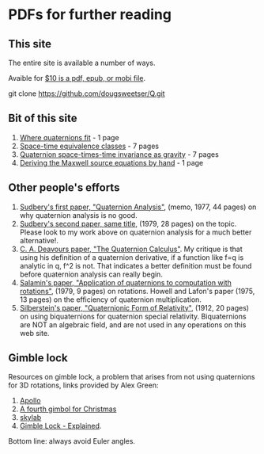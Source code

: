 # PDFs for further reading

## This site

The entire site is available a number of ways.

Avaible for [$10 is a pdf, epub, or mobi file](https://leanpub.com/doingphysicswithquaternions).

git clone https://github.com/dougsweetser/Q.git

## Bit of this site

1. [Where quaternions fit](math_structure.pdf) - 1 page
1. [Space-time equivalence classes](EQ_classes_all_pages.pdf) - 7 pages
1. [Quaternion space-times-time invariance as gravity](space-times-time_invariance.pdf) - 7 pages
1. [Deriving the Maxwell source equations by hand](Maxwell_by_hand.pdf) - 1 page

## Other people's efforts

1. [Sudbery's first paper, "Quaternion Analysis"](Quaternionic-analysis-memo.pdf), (memo, 1977, 44 pages) on why quaternion analysis is no
good.
1. [Sudbery's second paper, same title](Quaternionic-analysis.pdf), (1979, 28 pages) on the topic. Please look to my work
above on quaternion analysis for a much better alternative!.
1. [C. A. Deavours paper, "The Quaternion Calculus"](deavours.pdf). My critique is that using his
definition of a quaternion derivative, if a function like f=q is analytic in q,
f^2 is not. That indicates a better definition must be found before quaternion
analysis can really begin.
1. [Salamin's paper, "Application of quaternions to computation with rotations"](stanfordaiwp79-salamin.pdf), (1979, 9 pages) on rotations.
Howell and Lafon's paper (1975, 13 pages) on the efficiency of quaternion
multiplication.
1. [Silberstein's paper, "Quaternionic Form of Relativity"](Silberstein-Relativity.pdf), (1912, 20 pages) on using biquaternions for quaternion
special relativity. Biquaternions are NOT an algebraic field, and are not used
in any operations on this web site.

## Gimble lock

Resources on gimble lock, a problem that arises from not using quaternions for
3D rotations, links provided by Alex Green:

1. [Apollo](http://www.hq.nasa.gov/alsj/e-1344.htm)
1. [A fourth gimbol for Christmas](http://www.hq.nasa.gov/alsj/gimbals.html)
1. [skylab](http://ntrs.nasa.gov/archive/nasa/casi.ntrs.nasa.gov/19790072987_1979072987.pdf)
1. [Gimble Lock - Explained](http://uk.youtube.com/watch?v=rrUCBOlJdt4). 

Bottom line: always avoid Euler angles.
